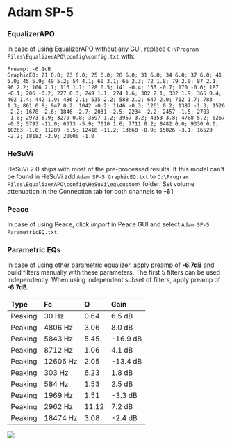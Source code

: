 # Adam SP-5

### EqualizerAPO
In case of using EqualizerAPO without any GUI, replace `C:\Program Files\EqualizerAPO\config\config.txt`
with:
```
Preamp: -6.1dB
GraphicEQ: 21 0.0; 23 6.0; 25 6.0; 28 6.0; 31 6.0; 34 6.0; 37 6.0; 41 6.0; 45 5.9; 49 5.2; 54 4.1; 60 3.1; 66 2.3; 72 1.8; 79 2.0; 87 2.1; 96 2.2; 106 2.1; 116 1.1; 128 0.5; 141 -0.4; 155 -0.7; 170 -0.6; 187 -0.1; 206 -0.2; 227 0.3; 249 1.1; 274 1.6; 302 2.1; 332 1.9; 365 0.4; 402 1.4; 442 1.9; 486 2.1; 535 2.2; 588 2.2; 647 2.0; 712 1.7; 783 1.3; 861 0.8; 947 0.2; 1042 -0.2; 1146 -0.3; 1261 0.2; 1387 -1.3; 1526 -2.2; 1678 -2.6; 1846 -2.7; 2031 -2.5; 2234 -2.2; 2457 -1.5; 2703 -1.0; 2973 5.9; 3270 0.8; 3597 1.2; 3957 3.2; 4353 3.8; 4788 5.2; 5267 -0.5; 5793 -11.0; 6373 -5.9; 7010 1.6; 7711 0.2; 8482 0.0; 9330 0.0; 10263 -1.0; 11289 -6.5; 12418 -11.2; 13660 -8.9; 15026 -3.1; 16529 -2.2; 18182 -2.9; 20000 -1.0
```

### HeSuVi
HeSuVi 2.0 ships with most of the pre-processed results. If this model can't be found in HeSuVi add
`Adam SP-5 GraphicEQ.txt` to `C:\Program Files\EqualizerAPO\config\HeSuVi\eq\custom\` folder.
Set volume attenuation in the Connection tab for both channels to **-61**

### Peace
In case of using Peace, click *Import* in Peace GUI and select `Adam SP-5 ParametricEQ.txt`.

### Parametric EQs
In case of using other parametric equalizer, apply preamp of **-6.7dB** and build filters manually
with these parameters. The first 5 filters can be used independently.
When using independent subset of filters, apply preamp of **-6.7dB**.

| Type    | Fc       |     Q | Gain     |
|:--------|:---------|:------|:---------|
| Peaking | 30 Hz    |  0.64 | 6.5 dB   |
| Peaking | 4806 Hz  |  3.06 | 8.0 dB   |
| Peaking | 5843 Hz  |  5.45 | -16.9 dB |
| Peaking | 8712 Hz  |  1.06 | 4.1 dB   |
| Peaking | 12606 Hz |  2.05 | -13.4 dB |
| Peaking | 303 Hz   |  6.23 | 1.8 dB   |
| Peaking | 584 Hz   |  1.53 | 2.5 dB   |
| Peaking | 1969 Hz  |  1.51 | -3.3 dB  |
| Peaking | 2962 Hz  | 11.12 | 7.2 dB   |
| Peaking | 18474 Hz |  3.08 | -2.4 dB  |

![](https://raw.githubusercontent.com/jaakkopasanen/AutoEq/master/results/oratory1990/harman_over-ear_2018/Adam%20SP-5/Adam%20SP-5.png)